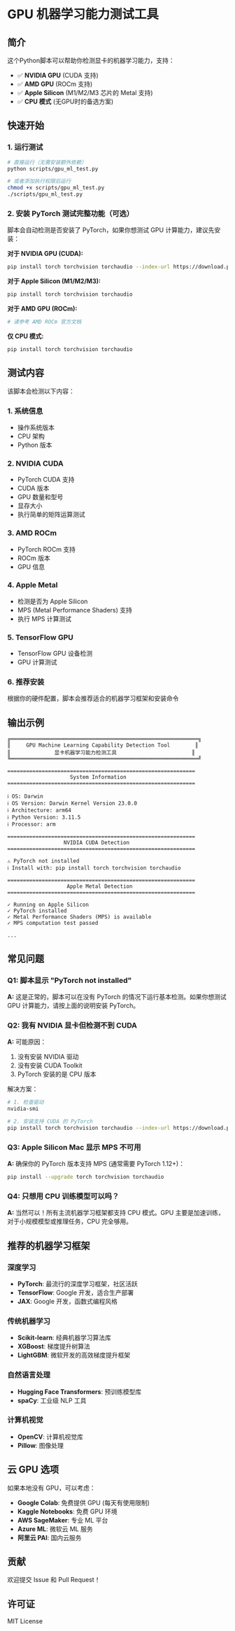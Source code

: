 # GPU 机器学习能力测试工具

## 简介

这个Python脚本可以帮助你检测显卡的机器学习能力，支持：

- ✅ **NVIDIA GPU** (CUDA 支持)
- ✅ **AMD GPU** (ROCm 支持)
- ✅ **Apple Silicon** (M1/M2/M3 芯片的 Metal 支持)
- ✅ **CPU 模式** (无GPU时的备选方案)

## 快速开始

### 1. 运行测试

```bash
# 直接运行（无需安装额外依赖）
python scripts/gpu_ml_test.py

# 或者添加执行权限后运行
chmod +x scripts/gpu_ml_test.py
./scripts/gpu_ml_test.py
```

### 2. 安装 PyTorch 测试完整功能（可选）

脚本会自动检测是否安装了 PyTorch，如果你想测试 GPU 计算能力，建议先安装：

**对于 NVIDIA GPU (CUDA):**
```bash
pip install torch torchvision torchaudio --index-url https://download.pytorch.org/whl/cu118
```

**对于 Apple Silicon (M1/M2/M3):**
```bash
pip install torch torchvision torchaudio
```

**对于 AMD GPU (ROCm):**
```bash
# 请参考 AMD ROCm 官方文档
```

**仅 CPU 模式:**
```bash
pip install torch torchvision torchaudio
```

## 测试内容

该脚本会检测以下内容：

### 1. 系统信息
- 操作系统版本
- CPU 架构
- Python 版本

### 2. NVIDIA CUDA
- PyTorch CUDA 支持
- CUDA 版本
- GPU 数量和型号
- 显存大小
- 执行简单的矩阵运算测试

### 3. AMD ROCm
- PyTorch ROCm 支持
- ROCm 版本
- GPU 信息

### 4. Apple Metal
- 检测是否为 Apple Silicon
- MPS (Metal Performance Shaders) 支持
- 执行 MPS 计算测试

### 5. TensorFlow GPU
- TensorFlow GPU 设备检测
- GPU 计算测试

### 6. 推荐安装
根据你的硬件配置，脚本会推荐适合的机器学习框架和安装命令

## 输出示例

```
╔════════════════════════════════════════════════════════════╗
║     GPU Machine Learning Capability Detection Tool        ║
║              显卡机器学习能力检测工具                        ║
╚════════════════════════════════════════════════════════════╝

============================================================
                    System Information
============================================================

ℹ OS: Darwin
ℹ OS Version: Darwin Kernel Version 23.0.0
ℹ Architecture: arm64
ℹ Python Version: 3.11.5
ℹ Processor: arm

============================================================
                  NVIDIA CUDA Detection
============================================================

⚠ PyTorch not installed
ℹ Install with: pip install torch torchvision torchaudio

============================================================
                   Apple Metal Detection
============================================================

✓ Running on Apple Silicon
✓ PyTorch installed
✓ Metal Performance Shaders (MPS) is available
✓ MPS computation test passed

...
```

## 常见问题

### Q1: 脚本显示 "PyTorch not installed"
**A:** 这是正常的，脚本可以在没有 PyTorch 的情况下运行基本检测。如果你想测试 GPU 计算能力，请按上面的说明安装 PyTorch。

### Q2: 我有 NVIDIA 显卡但检测不到 CUDA
**A:** 可能原因：
1. 没有安装 NVIDIA 驱动
2. 没有安装 CUDA Toolkit
3. PyTorch 安装的是 CPU 版本

解决方案：
```bash
# 1. 检查驱动
nvidia-smi

# 2. 安装支持 CUDA 的 PyTorch
pip install torch torchvision torchaudio --index-url https://download.pytorch.org/whl/cu118
```

### Q3: Apple Silicon Mac 显示 MPS 不可用
**A:** 确保你的 PyTorch 版本支持 MPS (通常需要 PyTorch 1.12+)：
```bash
pip install --upgrade torch torchvision torchaudio
```

### Q4: 只想用 CPU 训练模型可以吗？
**A:** 当然可以！所有主流机器学习框架都支持 CPU 模式。GPU 主要是加速训练，对于小规模模型或推理任务，CPU 完全够用。

## 推荐的机器学习框架

### 深度学习
- **PyTorch**: 最流行的深度学习框架，社区活跃
- **TensorFlow**: Google 开发，适合生产部署
- **JAX**: Google 开发，函数式编程风格

### 传统机器学习
- **Scikit-learn**: 经典机器学习算法库
- **XGBoost**: 梯度提升树算法
- **LightGBM**: 微软开发的高效梯度提升框架

### 自然语言处理
- **Hugging Face Transformers**: 预训练模型库
- **spaCy**: 工业级 NLP 工具

### 计算机视觉
- **OpenCV**: 计算机视觉库
- **Pillow**: 图像处理

## 云 GPU 选项

如果本地没有 GPU，可以考虑：
- **Google Colab**: 免费提供 GPU (每天有使用限制)
- **Kaggle Notebooks**: 免费 GPU 环境
- **AWS SageMaker**: 专业 ML 平台
- **Azure ML**: 微软云 ML 服务
- **阿里云 PAI**: 国内云服务

## 贡献

欢迎提交 Issue 和 Pull Request！

## 许可证

MIT License
